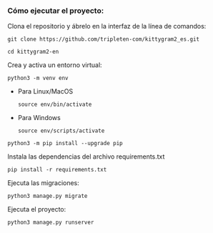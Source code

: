 ### Cómo ejecutar el proyecto:

Clona el repositorio y ábrelo en la interfaz de la línea de comandos: 

```
git clone https://github.com/tripleten-com/kittygram2_es.git
```

```
cd kittygram2-en
```

Crea y activa un entorno virtual:

```
python3 -m venv env
```

* Para Linux/MacOS

    ```
    source env/bin/activate
    ```

* Para Windows

    ```
    source env/scripts/activate
    ```


```
python3 -m pip install --upgrade pip
```

Instala las dependencias del archivo requirements.txt

```
pip install -r requirements.txt
```

Ejecuta las migraciones:

```
python3 manage.py migrate
```

Ejecuta el proyecto:

```
python3 manage.py runserver
```
